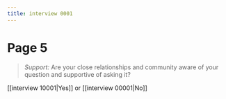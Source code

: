 ```yaml
---
title: interview 0001
---
```

# Page 5
> *Support:* Are your close relationships and community aware of your question and supportive of asking it?

[[interview 10001|Yes]] or [[interview 00001|No]] 
